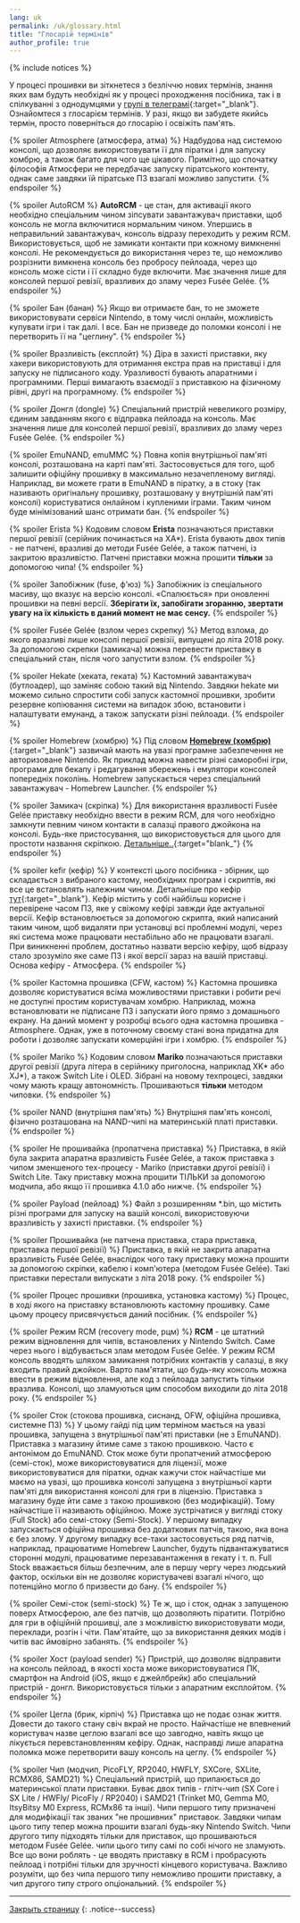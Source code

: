 ```yaml
---
lang: uk
permalink: /uk/glossary.html
title: "Глосарій термінів"
author_profile: true
---
```


{% include notices %}	

У процесі прошивки ви зіткнетеся з безліччю нових термінів, знання яких вам будуть необхідні як у процесі проходження посібника, так і в спілкуванні з однодумцями у [групі в телеграмі](http://t.me/kefir_urk){:target="_blank"}. Ознайомтеся з глосарієм термінів. У разі, якщо ви забудете якийсь термін, просто поверніться до глосарію і освіжіть пам'ять.

{% spoiler Atmosphere (атмосфера, атма) %}
Надбудова над системою консолі, що дозволяє використовувати її для піратки і для запуску хомбрю, а також багато для чого ще цікавого. Примітно, що спочатку філософія Атмосфери не передбачає запуску піратського контенту, однак саме завдяки їй піратське ПЗ взагалі можливо запустити.
{% endspoiler %}

{% spoiler AutoRCM %}
**AutoRCM** - це стан, для активації якого необхідно спеціальним чином зіпсувати завантажувач приставки, щоб консоль не могла включитися нормальним чином. Упершись в неправильний завантажувач, консоль відразу переходить у режим RCM. Використовується, щоб не замикати контакти при кожному вимкненні консолі. Не рекомендується до використання через те, що неможливо розрізнити вимкнена консоль без пробросу пейлоада, через що консоль може сісти і її складно буде включити. Має значення лише для консолей першої ревізії, вразливих до зламу через Fusée Gelée.
{% endspoiler %}

{% spoiler Бан (банан) %}
Якщо ви отримаєте бан, то не зможете використовувати сервіси Nintendo, в тому числі онлайн, можливість купувати ігри і так далі. І все. Бан не призведе до поломки консолі і не перетворить її на "цеглину".
{% endspoiler %}

{% spoiler Вразливість (експлойт) %}
Діра в захисті приставки, яку хакери використовують для отримання екстра прав на приставці і для запуску не підписаного коду. Уразливості бувають апаратними і програмними. Перші вимагають взаємодії з приставкою на фізичному рівні, другі на програмному.
{% endspoiler %}

{% spoiler Донгл (dongle) %}
Спеціальний пристрій невеликого розміру, єдиним завданням якого є відправка пейлоада на консоль. Має значення лише для консолей першої ревізії, вразливих до зламу через Fusée Gelée.
{% endspoiler %}

{% spoiler EmuNAND, emuMMC %}
Повна копія внутрішньої пам'яті консолі, розташована на карті пам'яті. Застосовується для того, щоб залишити офіційну прошивку в максимально незачепленому вигляді. Наприклад, ви можете грати в EmuNAND в піратку, а в стоку (так називають оригінальну прошивку, розташовану у внутрішній пам'яті консолі) користуватися онлайном і купленими іграми. Таким чином буде мінімізований шанс отримати бан.
{% endspoiler %}

{% spoiler Erista %}
Кодовим словом **Erista** позначаються приставки першої ревізії (серійник починається на XA*). Erista бувають двох типів - не патчені, вразливі до методи Fusée Gelée, а також патчені, із закритою вразливістю. Патчені приставки можна прошити **тільки** за допомогою чипа!
{% endspoiler %}

{% spoiler Запобіжник (fuse, ф'юз) %}
Запобіжник із спеціального масиву, що вказує на версію консолі. «Спалюється» при оновленні прошивки на певні версії. **Зберігати їх, запобігати згоранню, звертати увагу на їх кількість в даний момент не має сенсу.**
{% endspoiler %}

{% spoiler Fusée Gelée (взлом через скрепку) %}
Метод взлома, до якого вразливі лише консолі першої ревізії, випущені до літа 2018 року. За допомогою скрепки (замикача) можна перевести приставку в спеціальний стан, після чого запустити взлом.
{% endspoiler %}

{% spoiler Hekate (хеката, геката) %}
Кастомний завантажувач (бутлоадер), що заміняє собою такий від Nintendo. Завдяки hekate ми можемо сильно спростити собі запуск кастомної прошивки, зробити резервне копіювання системи на випадок збою, встановити і налаштувати емунанд, а також запускати різні пейлоади.
{% endspoiler %}

{% spoiler Homebrew (хомбрю) %}
Під словом [**Homebrew (хомбрю)**](https://uk.wikipedia.org/wiki/homebrew_(%D0%BA%D0%BE%D0%BC%D0%BF%27%D1%8E%D1%82%D0%B5%D1%80%D0%BD%D1%96_%D1%96%D0%B3%D1%80%D0%B8)){:target="_blank"} зазвичай мають на увазі програмне забезпечення не авторизоване Nintendo. Як приклад можна навести різні саморобні ігри, програми для бекапу і редагування збережень і емулятори консолей попередніх поколінь. Homebrew запускається через спеціальний завантажувач - Homebrew Launcher.
{% endspoiler %}

{% spoiler Замикач (скріпка) %}
Для використання вразливості Fusée Gelée приставку необхідно ввести в режим RCM, для чого необхідно замкнути певним чином контакти в салазці правого джойкона на консолі. Будь-яке пристосування, що використовується для цього для простоти названня скріпкою. [Детальніше..](/uk/fusee-gelee#замикатель){:target="blank_"}
{% endspoiler %}

{% spoiler kefir (кефір) %}
У контексті цього посібника - збірник, що складається з вибраного кастому, необхідних програм і скриптів, які все це встановлять належним чином. Детальніше про кефір [тут](https://kefir.customfw.xyz){:target="_blank"}. Кефір містить у собі найбільш корисне і перевірене часом ПЗ, яке у свіжому кефірі завжди йде актуальної версії. Кефір встановлюється за допомогою скрипта, який написаний таким чином, щоб видаляти при установці всі проблемні модулі, через які система може працювати нестабільно або не працювати взагалі. При виникненні проблем, достатньо назвати версію кефіру, щоб відразу стало зрозуміло яке саме ПЗ і якої версії зараз на вашій приставці. Основа кефіру - Атмосфера.
{% endspoiler %}

{% spoiler Кастомна прошивка (CFW, кастом) %}
Кастомна прошивка дозволяє користуватися всіма можливостями приставки і робити речі не доступні простим користувачам хомбрю. Наприклад, можна встановлювати не підписане ПЗ і запускати його прямо з домашнього екрану. На даний момент у розробці всього одна кастомна прошивка - Atmosphere. Однак, уже в поточному своєму стані вона придатна для роботи і дозволяє запускати комерційні ігри і хомбрю.
{% endspoiler %}

{% spoiler Mariko %}
Кодовим словом **Mariko** позначаються приставки другої ревізії (друга літера в серійнику приголосна, наприклад XK* або XJ*), а також Switch Lite і OLED. Зібрані на новому техпроцесі, завдяки чому мають кращу автономність. Прошиваються **тільки** методом чиповки.
{% endspoiler %}

{% spoiler NAND (внутрішня пам'ять) %}
Внутрішня пам'ять консолі, фізично розташована на NAND-чипі на материнській платі приставки.
{% endspoiler %}

{% spoiler Не прошивайка (пропатчена приставка) %}
Приставка, в якій була закрита апаратна вразливість Fusée Gelée, а також приставка з чипом зменшеного тех-процесу - Mariko (приставки другої ревізії) і Switch Lite. Таку приставку можна прошити ТІЛЬКИ за допомогою модчипа, або якщо її прошивка 4.1.0 або нижче.
{% endspoiler %}

{% spoiler Payload (пейлоад) %}
Файл з розширенням *.bin, що містить різні програми для запуску на вашій консолі, використовуючи вразливість у захисті приставки.
{% endspoiler %}

{% spoiler Прошивайка (не патчена приставка, стара приставка, приставка першої ревізії) %}
Приставка, в якій не закрита апаратна вразливість Fusée Gelée, внаслідок чого таку приставку можна прошити за допомогою скріпки, кабелю і комп'ютера (методом Fusée Gelée). Такі приставки перестали випускати з літа 2018 року.
{% endspoiler %}

{% spoiler Процес прошивки (прошивка, установка кастому) %}
Процес, в ході якого на приставку встановлюють кастомну прошивку. Саме цьому процесу присвячується даний посібник.
{% endspoiler %}

{% spoiler Режим RCM (recovery mode, рцм) %}
**RCM** - це штатний режим відновлення для чипів, встановлених у Nintendo Switch. Саме через нього і відбувається злам методом Fusée Gelée. У режим RCM консоль вводять шляхом замикання потрібних контактів у салазці, в яку входить правий джойкон. Варто пам'ятати, що будь-яку консоль можна ввести в режим відновлення, але код з пейлоада запустить тільки вразлива. Консолі, що зламуються цим способом виходили до літа 2018 року.
{% endspoiler %}

{% spoiler Сток (стокова прошивка, сиснанд, OFW, офіційна прошивка, системне ПЗ) %}
У цьому гайді під цим терміном мається на увазі прошивка, запущена з внутрішньої пам'яті приставки (не з EmuNAND). Приставка з магазину йтиме саме з такою прошивкою.
Часто є антонімом до EmuNAND. Сток може бути пропатчений атмосферою (семі-сток), може використовуватися для ліцензії, може використовуватися для піратки, однак кажучи сток найчастіше ми маємо на увазі, що прошивка консолі запущена з внутрішньої карти пам'яті для використання консолі для гри в ліцензію.
Приставка з магазину буде йти саме з такою прошивкою (без модифікацій). Тому найчастіше її називають офіційною. Може зустрічатися у вигляді стоку (Full Stock) або семі-стоку (Semi-Stock). У першому випадку запускається офіційна прошивка без додаткових патчів, такою, яка вона є без злому. У другому випадку все-таки застосовується ряд патчів, наприклад, працюватиме Homebrew Launcher, будуть підвантажуватися сторонні модулі, працюватиме перезавантаження в гекату і т. п. Full Stock вважається більш безпечним, але в першу чергу через людський фактор, оскільки він не дозволяє користувачеві взагалі нічого, що потенційно могло б призвести до бану.
{% endspoiler %}

{% spoiler Семі-сток (semi-stock) %}
Те ж, що і сток, однак з запущеною поверх Атмосферою, але без патчів, що дозволяють піратити. Потрібно для гри в офіційній прошивці, але з можливістю використовувати моди, переклади, розгін і чіти. Пам'ятайте, що за використання деяких модів і читів вас ймовірно забанять.
{% endspoiler %}

{% spoiler Хост (payload sender) %}
Пристрій, що дозволяє відправити на консоль пейлоад, в якості хоста може використовуватися ПК, смартфон на Android (iOS, якщо є джейлбрейк) або спеціальний пристрій - донгл. Використовується тільки з апаратним експлойтом.
{% endspoiler %}

{% spoiler Цегла (брик, кірпіч) %}
Приставка що не подає ознак життя. Довести до такого стану свіч вкрай не просто. Найчастіше не впевнений користувач назве цеглою взагалі все що завгодно, навіть якщо це лікується перевстановленням кефіру. Однак, насправді лише апаратна поломка може перетворити вашу консоль на цеглу.
{% endspoiler %}

{% spoiler Чип (модчип, PicoFLY, RP2040, HWFLY, SXCore, SXLite, RCMX86, SAMD21) %}
Спеціальний пристрій, що припаюється до материнської плати приставки. Буває двох типів - глітч-чип (SX Core і SX Lite / HWFly/ PicoFly / RP2040) і SAMD21 (Trinket M0, Gemma M0, ItsyBitsy M0 Express, RCMx86 та інші). Чипи першого типу призначені для модифікації так званих "не прошивних" приставок. Завдяки чипам цього типу тепер можна прошити взагалі будь-яку Nintendo Switch. Чипи другого типу підходять тільки для приставок, що прошиваються методом Fusée Gelée. чипи цього типу самі по собі нічого не зламують. Все що вони роблять - це вводять приставку в RCM і пробрасують пейлоад і потрібні тільки для зручності кінцевого користувача. Важливо розуміти, що без чипа першого типу неможливо прошити приставку, а чип другого типу строго опціональний.
{% endspoiler %}

____

[Закрыть страницу](javascript:window.close();)
{: .notice--success}